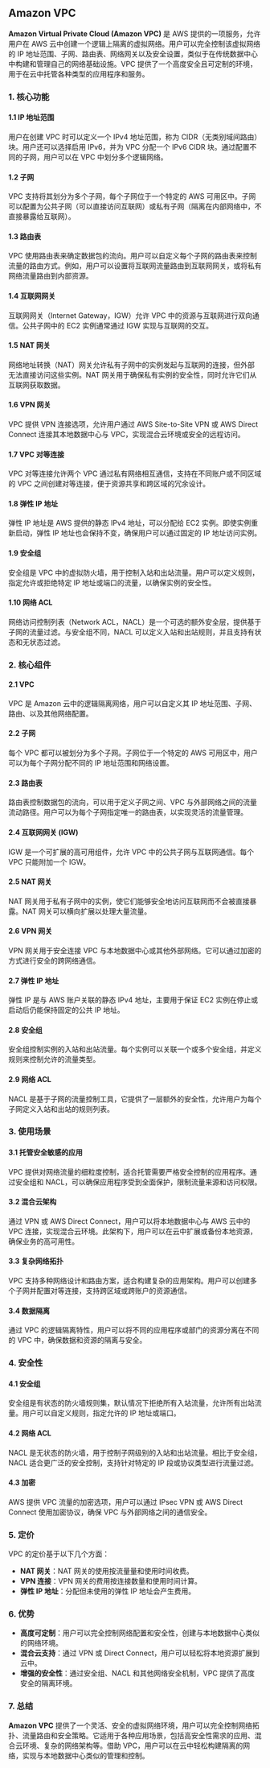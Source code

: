 ## Amazon VPC

**Amazon Virtual Private Cloud (Amazon VPC)** 是 AWS 提供的一项服务，允许用户在 AWS 云中创建一个逻辑上隔离的虚拟网络。用户可以完全控制该虚拟网络的 IP 地址范围、子网、路由表、网络网关以及安全设置，类似于在传统数据中心中构建和管理自己的网络基础设施。VPC 提供了一个高度安全且可定制的环境，用于在云中托管各种类型的应用程序和服务。

### 1. 核心功能

#### 1.1 IP 地址范围
用户在创建 VPC 时可以定义一个 IPv4 地址范围，称为 CIDR（无类别域间路由）块。用户还可以选择启用 IPv6，并为 VPC 分配一个 IPv6 CIDR 块。通过配置不同的子网，用户可以在 VPC 中划分多个逻辑网络。

#### 1.2 子网
VPC 支持将其划分为多个子网，每个子网位于一个特定的 AWS 可用区中。子网可以配置为公共子网（可以直接访问互联网）或私有子网（隔离在内部网络中，不直接暴露给互联网）。

#### 1.3 路由表
VPC 使用路由表来确定数据包的流向。用户可以自定义每个子网的路由表来控制流量的路由方式。例如，用户可以设置将互联网流量路由到互联网网关，或将私有网络流量路由到内部资源。

#### 1.4 互联网网关
互联网网关（Internet Gateway，IGW）允许 VPC 中的资源与互联网进行双向通信。公共子网中的 EC2 实例通常通过 IGW 实现与互联网的交互。

#### 1.5 NAT 网关
网络地址转换（NAT）网关允许私有子网中的实例发起与互联网的连接，但外部无法直接访问这些实例。NAT 网关用于确保私有实例的安全性，同时允许它们从互联网获取数据。

#### 1.6 VPN 网关
VPC 提供 VPN 连接选项，允许用户通过 AWS Site-to-Site VPN 或 AWS Direct Connect 连接其本地数据中心与 VPC，实现混合云环境或安全的远程访问。

#### 1.7 VPC 对等连接
VPC 对等连接允许两个 VPC 通过私有网络相互通信，支持在不同账户或不同区域的 VPC 之间创建对等连接，便于资源共享和跨区域的冗余设计。

#### 1.8 弹性 IP 地址
弹性 IP 地址是 AWS 提供的静态 IPv4 地址，可以分配给 EC2 实例。即使实例重新启动，弹性 IP 地址也会保持不变，确保用户可以通过固定的 IP 地址访问实例。

#### 1.9 安全组
安全组是 VPC 中的虚拟防火墙，用于控制入站和出站流量。用户可以定义规则，指定允许或拒绝特定 IP 地址或端口的流量，以确保实例的安全性。

#### 1.10 网络 ACL
网络访问控制列表（Network ACL，NACL）是一个可选的额外安全层，提供基于子网的流量过滤。与安全组不同，NACL 可以定义入站和出站规则，并且支持有状态和无状态过滤。

### 2. 核心组件

#### 2.1 VPC
VPC 是 Amazon 云中的逻辑隔离网络，用户可以自定义其 IP 地址范围、子网、路由、以及其他网络配置。

#### 2.2 子网
每个 VPC 都可以被划分为多个子网。子网位于一个特定的 AWS 可用区中，用户可以为每个子网分配不同的 IP 地址范围和网络设置。

#### 2.3 路由表
路由表控制数据包的流向，可以用于定义子网之间、VPC 与外部网络之间的流量流动路径。用户可以为每个子网指定唯一的路由表，以实现灵活的流量管理。

#### 2.4 互联网网关 (IGW)
IGW 是一个可扩展的高可用组件，允许 VPC 中的公共子网与互联网通信。每个 VPC 只能附加一个 IGW。

#### 2.5 NAT 网关
NAT 网关用于私有子网中的实例，使它们能够安全地访问互联网而不会被直接暴露。NAT 网关可以横向扩展以处理大量流量。

#### 2.6 VPN 网关
VPN 网关用于安全连接 VPC 与本地数据中心或其他外部网络。它可以通过加密的方式进行安全的跨网络通信。

#### 2.7 弹性 IP 地址
弹性 IP 是与 AWS 账户关联的静态 IPv4 地址，主要用于保证 EC2 实例在停止或启动后仍能保持固定的公共 IP 地址。

#### 2.8 安全组
安全组控制实例的入站和出站流量。每个实例可以关联一个或多个安全组，并定义规则来控制允许的流量类型。

#### 2.9 网络 ACL
NACL 是基于子网的流量控制工具，它提供了一层额外的安全性，允许用户为每个子网定义入站和出站的规则列表。

### 3. 使用场景

#### 3.1 托管安全敏感的应用
VPC 提供对网络流量的细粒度控制，适合托管需要严格安全控制的应用程序。通过安全组和 NACL，可以确保应用程序受到全面保护，限制流量来源和访问权限。

#### 3.2 混合云架构
通过 VPN 或 AWS Direct Connect，用户可以将本地数据中心与 AWS 云中的 VPC 连接，实现混合云环境。此架构下，用户可以在云中扩展或备份本地资源，确保业务的高可用性。

#### 3.3 复杂网络拓扑
VPC 支持多种网络设计和路由方案，适合构建复杂的应用架构。用户可以创建多个子网并配置对等连接，支持跨区域或跨账户的资源通信。

#### 3.4 数据隔离
通过 VPC 的逻辑隔离特性，用户可以将不同的应用程序或部门的资源分离在不同的 VPC 中，确保数据和资源的隔离与安全。

### 4. 安全性

#### 4.1 安全组
安全组是有状态的防火墙规则集，默认情况下拒绝所有入站流量，允许所有出站流量。用户可以自定义规则，指定允许的 IP 地址或端口。

#### 4.2 网络 ACL
NACL 是无状态的防火墙，用于控制子网级别的入站和出站流量。相比于安全组，NACL 适合更广泛的安全控制，支持针对特定的 IP 段或协议类型进行流量过滤。

#### 4.3 加密
AWS 提供 VPC 流量的加密选项，用户可以通过 IPsec VPN 或 AWS Direct Connect 使用加密协议，确保 VPC 与外部网络之间的通信安全。

### 5. 定价

VPC 的定价基于以下几个方面：
- **NAT 网关**：NAT 网关的使用按流量量和使用时间收费。
- **VPN 连接**：VPN 网关的费用按连接数量和使用时间计算。
- **弹性 IP 地址**：分配但未使用的弹性 IP 地址会产生费用。

### 6. 优势

- **高度可定制**：用户可以完全控制网络配置和安全性，创建与本地数据中心类似的网络环境。
- **混合云支持**：通过 VPN 或 Direct Connect，用户可以轻松将本地资源扩展到云中。
- **增强的安全性**：通过安全组、NACL 和其他网络安全机制，VPC 提供了高度安全的隔离环境。

### 7. 总结

**Amazon VPC** 提供了一个灵活、安全的虚拟网络环境，用户可以完全控制网络拓扑、流量路由和安全策略。它适用于各种应用场景，包括高安全性需求的应用、混合云环境、复杂的网络架构等。借助 VPC，用户可以在云中轻松构建隔离的网络，实现与本地数据中心类似的管理和控制。